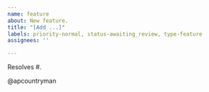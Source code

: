 ```yaml
---
name: feature
about: New feature.
title: "[Add ...]"
labels: priority-normal, status-awaiting_review, type-feature
assignees: ''

---
```


Resolves #.

@apcountryman
